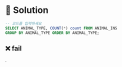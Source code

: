# 📕 Solution

```sql
-- 코드를 입력하세요
SELECT ANIMAL_TYPE, COUNT(*) count FROM ANIMAL_INS
GROUP BY ANIMAL_TYPE ORDER BY ANIMAL_TYPE;
```

## ❌ fail

.

